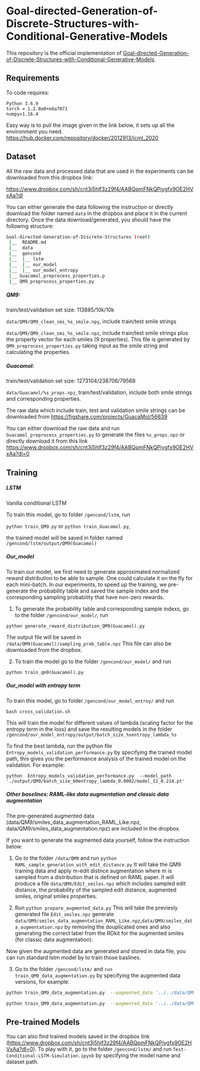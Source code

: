 # Goal-directed-Generation-of-Discrete-Structures-with-Conditional-Generative-Models

This repository is the official implementation of [Goal-directed-Generation-of-Discrete-Structures-with-Conditional-Generative-Models](https://arxiv.org/pdf/2010.02311.pdf).


## Requirements

To code requires: 
```
Python 3.6.9
torch = 1.2.0a0+e6a7071
numpy=1.16.4
```

Easy way is to pull the image given in the link below,  it sets up all the environment you need.
https://hub.docker.com/repository/docker/2012913/icml_2020


## Dataset
All the raw data and processed data that are used in the experiments can be downloaded from this dropbox link:

https://www.dropbox.com/sh/cnt3j5hlf3z29f4/AABQpmFNkQPiygfx9OE2HVxAa?dl

You can either generate the data following the instruction or directly download the folder named `data` in the dropbox and place it in the current directory. Once the data download/generated, you should have the following structure:

```sh
Goal-directed-Generation-of-Discrete-Structures (root)
 |__  README.md
 |__  data
 |__  gencond
 |__  |__ lstm
 |__  |__ our_model
 |__  |__ our_model_entropy
 |__ Guacamol_preprocess_properties.p
 |__ QM9_preprocess_properties.py
```

##### QM9: 
train/test/validation set size: 113885/10k/10k

`data/QM9/QM9_clean_smi_%s_smile.npy`, include train/test smile strings

`data/QM9/QM9_clean_smi_%s_smile.npz`, include train/test smile strings plus the property vector for each smiles (9 properties). This file is generated by `QM9_preprocess_properties.py` taking input as the smile string and calculating the properties.


##### Guacamol:
train/test/validation set size: 1273104/238706/79568

`data/Guacamol/%s_props.npz`, train/test/validation, include both smile strings and corresponding properties.


The raw data which include train, test and validation smile strings can be downloaded from 
 https://figshare.com/projects/GuacaMol/56639

You can either download the raw data and run `Guacamol_preprocess_properties.py` to generate the files `%s_props.npz` or directly download it from this link https://www.dropbox.com/sh/cnt3j5hlf3z29f4/AABQpmFNkQPiygfx9OE2HVxAa?dl=0

## Training

##### LSTM
Vanilla conditional LSTM


To train this model, go to folder `/gencond/lstm`, run 

`python train_QM9.py` or `python train_Guacamol.py`, 

the trained model will be saved in folder named `/gencond/lstm/output/QM9(Guacamol)`




##### Our_model 

To train our model, we first need to generate approximated normalized reward distribution to be able to sample. One could calculate it on the fly for each mini-batch. In our experiments, to speed up the training, we pre-generate the probability table and saved the sample index and the corresponding sampling probability that have non-zero rewards.


1. To generate the probability table and corresponding sample indexs, go to the folder `/gencond/our_model/`, run

 `python generate_reward_distribution_QM9(Guacamol).py`
 
 The output file will be saved in `/data/QM9(Guacamol)/sampling_prob_table.npz` This file can also be downloaded from the dropbox.
 
 2. To train the model go to the folder `/gencond/our_model/` and run
 
  `python train_qm9(Guacamol).py`
 
 

##### Our_model with entropy term
To train this model, go to folder `/gencond/our_model_entroy/` and run

 `bash cross_validation.sh`

This will train the model for different values of lambda (scaling factor for the entropy term in the loss) and save the resulting models in the folder `/gencond/our_model_entropy/output/batch_size_%sentropy_lambda_%s`


To find the best lambda, run the python file `Entropy_models_validation_performance.py` by specifying the trained model path, this gives you the performance analysis of the trained model on the validation. For example: 


`python  Entropy_models_validation_performance.py  --model_path  './output/QM9/batch_size_60entropy_lambda_0.0002/model_11_0.214.pt'`



##### Other baselines: RAML-like data augmentation and classic data augmentation

The pre-generated augmented data (data/QM9/smiles_data_augmentation_RAML_Like.npz, data/QM9/smiles_data_augmentation.npz)  are included in the dropbox.

If you want to generate the augmented data yourself, follow the instruction below:

1. Go to the folder `/data/QM9` and run 
`python RAML_sample_generation_with_edit_distance.py` 
It will take the QM9 training data and apply m-edit distnce augmentation where m is sampled from a distribution that is defined on RAML paper. It will produce a file `data/QM9/Edit_smiles.npz` which includes sampled edit distance, the probability of the sampled edit distance, augmented smiles, original smiles properties. 

2. Run `python prepare_augmented_data.py`
This will take the previesly generated file `Edit_smiles.npz` generate `data/QM9/smiles_data_augmentation_RAML_Like.npz`,`data/QM9/smiles_data_augmentation.npz` by removing the douplicated ones and also generating the correct label from the RDkit for the augmented smiles (for classic data augmentation). 

Now given the augmented data are generated and stored in data file, you can run standard lstm model by to train those baslines.

3. Go to the folder `/gencond/lstm/` and `run train_QM9_data_augmentation.py` by specifying the augmented data versions, for example:
```sh
python train_QM9_data_augmentation.py  --augmented_data '../../data/QM9/smiles_data_augmentation.npz'

python train_QM9_data_augmentation.py  --augmented_data '../../data/QM9/smiles_data_augmentation_RAML_Like.npz'
```


## Pre-trained Models
You can also find trained models saved in the dropbox link (https://www.dropbox.com/sh/cnt3j5hlf3z29f4/AABQpmFNkQPiygfx9OE2HVxAa?dl=0). To play with it, go to the folder  `/gencond/lstm/`  and run `Test-Conditional-LSTM-Simulation.ipynb` by specifying the model name and dataset path.
